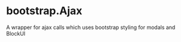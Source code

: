 bootstrap.Ajax
==============

A wrapper for ajax calls which uses bootstrap styling for modals and BlockUI
